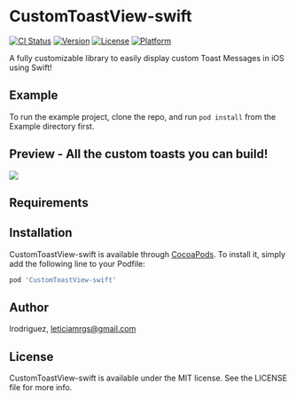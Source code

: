 # CustomToastView-swift

[![CI Status](https://img.shields.io/travis/lrodriguez@codigodelsur.com/CustomToastView-swift.svg?style=flat)](https://travis-ci.org/lrodriguez@codigodelsur.com/CustomToastView-swift)
[![Version](https://img.shields.io/cocoapods/v/CustomToastView-swift.svg?style=flat)](https://cocoapods.org/pods/CustomToastView-swift)
[![License](https://img.shields.io/cocoapods/l/CustomToastView-swift.svg?style=flat)](https://cocoapods.org/pods/CustomToastView-swift)
[![Platform](https://img.shields.io/cocoapods/p/CustomToastView-swift.svg?style=flat)](https://cocoapods.org/pods/CustomToastView-swift)

A fully customizable library to easily display custom Toast Messages in iOS using Swift!

## Example

To run the example project, clone the repo, and run `pod install` from the Example directory first.


## Preview - All the custom toasts you can build!

![](libraryUsage.gif)

## Requirements

## Installation

CustomToastView-swift is available through [CocoaPods](https://cocoapods.org). To install
it, simply add the following line to your Podfile:

```ruby
pod 'CustomToastView-swift'
```

## Author

lrodriguez, leticiamrgs@gmail.com

## License

CustomToastView-swift is available under the MIT license. See the LICENSE file for more info.
